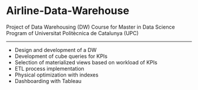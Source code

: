 # Airline-Data-Warehouse
Project of Data Warehousing (DW) Course for Master in Data Science Program of Universitat Politècnica de Catalunya (UPC)
***
* Design and development of a DW 
* Development of cube queries for KPIs
* Selection of materialized views based on workload of KPIs
* ETL process implementation
* Physical optimization with indexes 
* Dashboarding with Tableau
